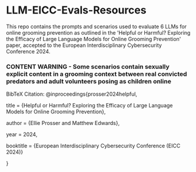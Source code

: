 # LLM-EICC-Evals-Resources

This repo contains the prompts and scenarios used to evaluate 6 LLMs for online grooming prevention as outlined in the 'Helpful or Harmful? Exploring the Efficacy of Large Language
Models for Online Grooming Prevention' paper, accepted to the European Interdisciplinary Cybersecurity Conference 2024.

### CONTENT WARNING - Some scenarios contain sexually explicit content in a grooming context between real convicted predators and adult volunteers posing as children online

BibTeX Citation:
@inproceedings{prosser2024helpful,

  title        = {Helpful or Harmful? Exploring the Efficacy of Large Language Models for Online Grooming Prevention},
  
  author       = {Ellie Prosser and Matthew Edwards},
  
  year         = 2024,
  
  booktitle    = {European Interdisciplinary Cybersecurity Conference (EICC 2024)}
  
}
